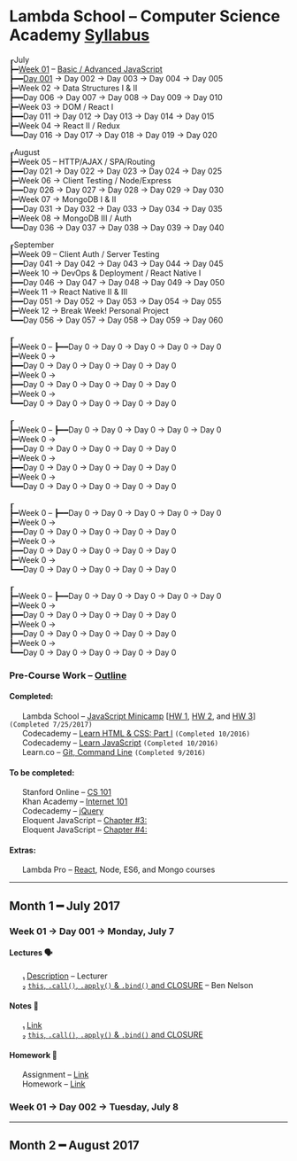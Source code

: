 # Lambda School – Computer Science Academy [Syllabus](https://github.com/LambdaSchool/LambdaCSA-Syllabus)
┎July  
┣━[Week 01](#week01) – [Basic / Advanced JavaScript](https://github.com/LambdaSchool/LambdaCSA-Syllabus#project11)  
┣━━[Day 001](#day001) → Day 002 → Day 003 → Day 004 → Day 005  
┣━Week 02 → Data Structures I & II  
┣━━Day 006 → Day 007 → Day 008 → Day 009 → Day 010  
┣━Week 03 →  DOM / React I  
┣━━Day 011 → Day 012 → Day 013 → Day 014 → Day 015  
┣━Week 04 →  React II / Redux  
┗━━Day 016 → Day 017 → Day 018 → Day 019 → Day 020  

┎August  
┣━Week 05 – HTTP/AJAX / SPA/Routing  
┣━━Day 021 → Day 022 → Day 023 → Day 024 → Day 025  
┣━Week 06 → Client Testing / Node/Express  
┣━━Day 026 → Day 027 → Day 028 → Day 029 → Day 030  
┣━Week 07 → MongoDB I & II  
┣━━Day 031 → Day 032 → Day 033 → Day 034 → Day 035  
┣━Week 08 → MongoDB III / Auth  
┗━━Day 036 → Day 037 → Day 038 → Day 039 → Day 040  

┎September  
┣━Week 09 – Client Auth / Server Testing  
┣━━Day 041 → Day 042 → Day 043 → Day 044 → Day 045  
┣━Week 10 → DevOps & Deployment / React Native I  
┣━━Day 046 → Day 047 → Day 048 → Day 049 → Day 050  
┣━Week 11 → React Native II & III  
┣━━Day 051 → Day 052 → Day 053 → Day 054 → Day 055  
┣━Week 12 → Break Week! Personal Project  
┗━━Day 056 → Day 057 → Day 058 → Day 059 → Day 060

┎  
┣━Week 0 – 
┣━━Day 0 → Day 0 → Day 0 → Day 0 → Day 0  
┣━Week 0 →   
┣━━Day 0 → Day 0 → Day 0 → Day 0 → Day 0  
┣━Week 0 →    
┣━━Day 0 → Day 0 → Day 0 → Day 0 → Day 0  
┣━Week 0 →    
┗━━Day 0 → Day 0 → Day 0 → Day 0 → Day 0  

┎  
┣━Week 0 – 
┣━━Day 0 → Day 0 → Day 0 → Day 0 → Day 0  
┣━Week 0 →   
┣━━Day 0 → Day 0 → Day 0 → Day 0 → Day 0  
┣━Week 0 →    
┣━━Day 0 → Day 0 → Day 0 → Day 0 → Day 0  
┣━Week 0 →    
┗━━Day 0 → Day 0 → Day 0 → Day 0 → Day 0  

┎  
┣━Week 0 – 
┣━━Day 0 → Day 0 → Day 0 → Day 0 → Day 0  
┣━Week 0 →   
┣━━Day 0 → Day 0 → Day 0 → Day 0 → Day 0  
┣━Week 0 →    
┣━━Day 0 → Day 0 → Day 0 → Day 0 → Day 0  
┣━Week 0 →    
┗━━Day 0 → Day 0 → Day 0 → Day 0 → Day 0  

┎  
┣━Week 0 – 
┣━━Day 0 → Day 0 → Day 0 → Day 0 → Day 0  
┣━Week 0 →   
┣━━Day 0 → Day 0 → Day 0 → Day 0 → Day 0  
┣━Week 0 →    
┣━━Day 0 → Day 0 → Day 0 → Day 0 → Day 0  
┣━Week 0 →    
┗━━Day 0 → Day 0 → Day 0 → Day 0 → Day 0  

### Pre-Course Work – [Outline](https://docs.google.com/document/d/1YKYxzNt6QZxnPw8xOT-Qyf1BY0cHb-Us1ydzZTphxRI/edit)
#### Completed:
&nbsp;&nbsp;&nbsp;&nbsp;&nbsp;&nbsp;Lambda School – [JavaScript Minicamp](https://lambdaschool.com/mini-bootcamp/javascript) [[HW 1](https://github.com/lefrenk/js-minicamp-homework-1), [HW 2](https://github.com/lefrenk/js-minicamp-homework-2), and [HW 3](https://github.com/lefrenk/js-minicamp-homework-3)] `(Completed 7/25/2017)`  
&nbsp;&nbsp;&nbsp;&nbsp;&nbsp;&nbsp;Codecademy – [Learn HTML & CSS: Part I](https://www.codecademy.com/frenk#completed) `(Completed 10/2016)`  
&nbsp;&nbsp;&nbsp;&nbsp;&nbsp;&nbsp;Codecademy – [Learn JavaScript](https://www.codecademy.com/frenk#completed) `(Completed 10/2016)`  
&nbsp;&nbsp;&nbsp;&nbsp;&nbsp;&nbsp;Learn.co – [Git, Command Line](https://learn.co/lefrenk) `(Completed 9/2016)`  
#### To be completed:
&nbsp;&nbsp;&nbsp;&nbsp;&nbsp;&nbsp;Stanford Online – [CS 101](http://online.stanford.edu/course/computer-science-101-self-paced)  
&nbsp;&nbsp;&nbsp;&nbsp;&nbsp;&nbsp;Khan Academy – [Internet 101](https://www.khanacademy.org/computing/computer-science/internet-intro)  
&nbsp;&nbsp;&nbsp;&nbsp;&nbsp;&nbsp;Codecademy – [jQuery](https://www.codecademy.com/learn/jquery)  
&nbsp;&nbsp;&nbsp;&nbsp;&nbsp;&nbsp;Eloquent JavaScript – [Chapter #3:](http://eloquentjavascript.net/03_functions.html)  
&nbsp;&nbsp;&nbsp;&nbsp;&nbsp;&nbsp;Eloquent JavaScript – [Chapter #4:](http://eloquentjavascript.net/04_data.html)
#### Extras:
&nbsp;&nbsp;&nbsp;&nbsp;&nbsp;&nbsp;Lambda Pro – [React](https://lambdaschool.com/pro/react), Node, ES6, and Mongo courses
***
## Month 1 ━ July 2017
### <a name="week01"></a>Week 01 → <a name="day001"></a>Day 001 → Monday, July 7
#### Lectures 🗣
&nbsp;&nbsp;&nbsp;&nbsp;&nbsp;&nbsp;₁ [Description]() – Lecturer  
&nbsp;&nbsp;&nbsp;&nbsp;&nbsp;&nbsp;₂ [`this`, `.call()`, `.apply()` & `.bind()` and CLOSURE]() – Ben Nelson

#### Notes 📝 
&nbsp;&nbsp;&nbsp;&nbsp;&nbsp;&nbsp;₁ [Link]()  
&nbsp;&nbsp;&nbsp;&nbsp;&nbsp;&nbsp;₂ [`this`, `.call()`, `.apply()` & `.bind()` and CLOSURE]()  

#### Homework 🤔
&nbsp;&nbsp;&nbsp;&nbsp;&nbsp;&nbsp;Assignment – [Link]()  
&nbsp;&nbsp;&nbsp;&nbsp;&nbsp;&nbsp;Homework – [Link]()

### Week 01 → Day 002 → Tuesday, July 8
***
## Month 2 ━ August 2017

